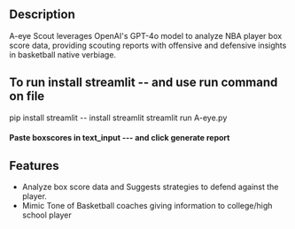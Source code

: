 
## Description

A-eye Scout leverages OpenAI's GPT-4o model to analyze NBA player box score data, providing scouting reports with offensive and defensive insights in basketball native verbiage. 
## To run install streamlit -- and use run command on file 
pip install streamlit   -- install streamlit 
streamlit run A-eye.py 


####  Paste boxscores in text_input --- and click generate report 
## Features

- Analyze box score data and Suggests strategies to defend against the player.
- Mimic Tone of Basketball coaches giving information to college/high school player

